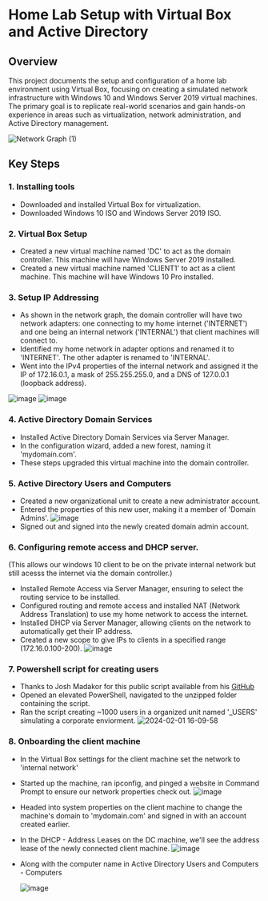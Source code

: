 # Home Lab Setup with Virtual Box and Active Directory

## Overview

This project documents the setup and configuration of a home lab environment using Virtual Box, focusing on creating a simulated network infrastructure with Windows 10 and Windows Server 2019 virtual machines. The primary goal is to replicate real-world scenarios and gain hands-on experience in areas such as virtualization, network administration, and Active Directory management.

![Network Graph (1)](https://github.com/RHammam1/Virtual-Home-Lab/assets/56901837/f6b74eb4-c07c-4266-bf89-16bcc18cf88d)

## Key Steps

### 1. Installing tools

- Downloaded and installed Virtual Box for virtualization.
- Downloaded Windows 10 ISO and Windows Server 2019 ISO.

### 2. Virtual Box Setup

- Created a new virtual machine named 'DC' to act as the domain controller. This machine will have Windows Server 2019 installed.
- Created a new virtual machine named 'CLIENT1' to act as a client machine. This machine will have Windows 10 Pro installed.

### 3. Setup IP Addressing

- As shown in the network graph, the domain controller will have two network adapters: one connecting to my home internet ('INTERNET') and one being an internal network ('INTERNAL') that client machines will connect to.
- Identified my home network in adapter options and renamed it to 'INTERNET'. The other adapter is renamed to 'INTERNAL'.
- Went into the IPv4 properties of the internal network and assigned it the IP of 172.16.0.1, a mask of 255.255.255.0, and a DNS of 127.0.0.1 (loopback address). 
  
![image](https://github.com/RHammam1/Virtual-Home-Lab/assets/56901837/18b3b5b9-1ba7-40de-9e4c-1e6299a742f2) ![image](https://github.com/RHammam1/Virtual-Home-Lab/assets/56901837/89f719ca-55fb-4b6a-a2cb-a99e7b29f33d)

### 4. Active Directory Domain Services
- Installed Active Directory Domain Services via Server Manager.
- In the configuration wizard, added a new forest, naming it 'mydomain.com'.
- These steps upgraded this virtual machine into the domain controller.

### 5. Active Directory Users and Computers
- Created a new organizational unit to create a new administrator account.
- Entered the properties of this new user, making it a member of 'Domain Admins'.  ![image](https://github.com/RHammam1/Virtual-Home-Lab/assets/56901837/256f38da-171f-4640-9037-b5b00ead83e3)
- Signed out and signed into the newly created domain admin account.

### 6. Configuring remote access and DHCP server. 
(This allows our windows 10 client to be on the private internal network but still acesss the internet via the domain controller.) 

- Installed Remote Access via Server Manager, ensuring to select the routing service to be installed.
- Configured routing and remote access and installed NAT (Network Address Translation) to use my home network to access the internet.
- Installed DHCP via Server Manager, allowing clients on the network to automatically get their IP address.
- Created a new scope to give IPs to clients in a specified range (172.16.0.100-200).  ![image](https://github.com/RHammam1/Virtual-Home-Lab/assets/56901837/14ae2e32-aac9-4ed6-9d98-8c7bc0eb6396)


### 7. Powershell script for creating users
- Thanks to Josh Madakor for this public script available from his [GitHub](https://github.com/joshmadakor1)
- Opened an elevated PowerShell, navigated to the unzipped folder containing the script.
- Ran the script creating ~1000 users in a organized unit named '_USERS' simulating a corporate enviorment.
![2024-02-01 16-09-58](https://github.com/RHammam1/Virtual-Home-Lab/assets/56901837/bf256077-968d-435a-bd2c-a1f00b595322)

### 8. Onboarding the client machine
- In the Virtual Box settings for the client machine set the network to 'internal network'
- Started up the machine, ran ipconfig, and pinged a website in Command Prompt to ensure our network properties check out. ![image](https://github.com/RHammam1/Virtual-Home-Lab/assets/56901837/41d6cb11-2ae1-4ab2-9ce5-768a406ee1d7)
- Headed into system properties on the client machine to change the machine's domain to 'mydomain.com' and signed in with an account created earlier.
- In the DHCP - Address Leases on the DC machine, we'll see the address lease of the newly connected client machine. ![image](https://github.com/RHammam1/Virtual-Home-Lab/assets/56901837/5d80278f-9115-4114-bf59-f9e0fb3d40b0)
  
- Along with the computer name in Active Directory Users and Computers - Computers

   ![image](https://github.com/RHammam1/Virtual-Home-Lab/assets/56901837/b0ae8430-9ff0-498b-b386-ef7aa0586a0a)



